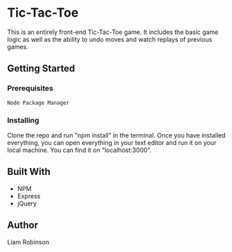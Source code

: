 

# Tic-Tac-Toe

This is an entirely front-end Tic-Tac-Toe game. It includes the basic game logic as well as the ability to undo moves and watch replays of previous games.

## Getting Started

### Prerequisites

```
Node Package Manager
```

### Installing

Clone the repo and run "npm install" in the terminal. Once you have installed everything, you can open everything in your text editor and run it on your local machine. You can find it on "localhost:3000".

## Built With

* NPM
* Express
* jQuery

## Author

Liam Robinson

